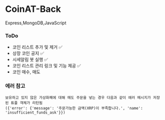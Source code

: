 # CoinAT-Back

Express,MongoDB,JavaScript

### ToDo

- 코인 리스트 추가 및 제거 ✅
- 상장 코인 공지 ✅
- 시세알림 봇 실행 ✅
- 코인 리스트 관리 링크 및 기능 제공 ✅
- 코인 매수, 매도

### 에러 참고

```
보유하고 있지 않은 가상화폐에 대해 매도 주문을 넣는 경우 다음과 같이 에러 메시지가 저장된 튜플 객체가 리턴됨
({'error': {'message': '주문가능한 금액(XRP)이 부족합니다.', 'name': 'insufficient_funds_ask'}})
```

